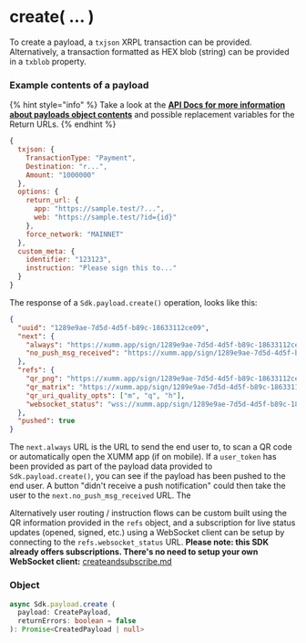 # create( … )

To create a payload, a `txjson` XRPL transaction can be provided. Alternatively, a transaction formatted as HEX blob (string) can be provided in a `txblob` property.&#x20;

### Example contents of a payload

{% hint style="info" %}
&#x20;Take a look at the [**API Docs for more information about payloads object contents**](https://xumm.readme.io/reference/post-payload) and possible replacement variables for the Return URLs.
{% endhint %}

```javascript
{
  txjson: {
    TransactionType: "Payment",
    Destination: "r...",
    Amount: "1000000"
  },
  options: {
    return_url: {
      app: "https://sample.test/?...",
      web: "https://sample.test/?id={id}"
    },
    force_network: "MAINNET"
  },
  custom_meta: {
    identifier: "123123",
    instruction: "Please sign this to..."
  }
}
```

The response of a `Sdk.payload.create()` operation, looks like this:

```json
{
  "uuid": "1289e9ae-7d5d-4d5f-b89c-18633112ce09",
  "next": {
    "always": "https://xumm.app/sign/1289e9ae-7d5d-4d5f-b89c-18633112ce09",
    "no_push_msg_received": "https://xumm.app/sign/1289e9ae-7d5d-4d5f-b89c-18633112ce09/qr"
  },
  "refs": {
    "qr_png": "https://xumm.app/sign/1289e9ae-7d5d-4d5f-b89c-18633112ce09_q.png",
    "qr_matrix": "https://xumm.app/sign/1289e9ae-7d5d-4d5f-b89c-18633112ce09_q.json",
    "qr_uri_quality_opts": ["m", "q", "h"],
    "websocket_status": "wss://xumm.app/sign/1289e9ae-7d5d-4d5f-b89c-18633112ce09"
  },
  "pushed": true
}
```

The `next.always` URL is the URL to send the end user to, to scan a QR code or automatically open the XUMM app (if on mobile). If a `user_token` has been provided as part of the payload data provided to `Sdk.payload.create()`, you can see if the payload has been pushed to the end user. A button "didn't receive a push notification" could then take the user to the `next.no_push_msg_received` URL. The

Alternatively user routing / instruction flows can be custom built using the QR information provided in the `refs` object, and a subscription for live status updates (opened, signed, etc.) using a WebSocket client can be setup by connecting to the `refs.websocket_status` URL. **Please note: this SDK already offers subscriptions. There's no need to setup your own WebSocket client:** [createandsubscribe.md](createandsubscribe.md "mention")

### Object

```typescript
async Sdk.payload.create (
  payload: CreatePayload,
  returnErrors: boolean = false
): Promise<CreatedPayload | null>
```
